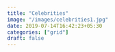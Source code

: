 ```yaml
---
title: "Celebrities"
image: "/images/celebrities1.jpg"
date: 2019-07-14T16:42:23+05:30
categories: ["grid"]
draft: false
---
```



